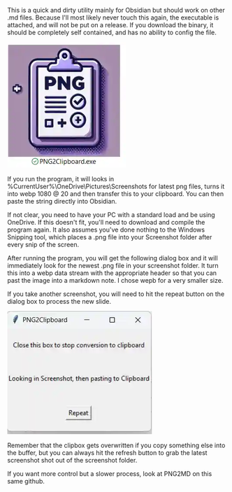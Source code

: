 
This is a quick and dirty utility mainly for Obsidian but should work on other .md files.  Because I'll most likely never touch this again, the executable is attached, and will not be put on a release.  If you download the binary, it should be completely self contained, and has no ability to config the file.

![ProgramIcon](./README_display/Icon.webp)


If you run the program, it will looks in %CurrentUser%\OneDrive\Pictures\Screenshots for latest png files, turns it into webp 1080 @ 20 and then transfer this to your clipboard.  You can then paste the string directly into Obsidian.

If not clear, you need to have your PC with a standard load and be using OneDrive.  If this doesn't fit, you'll need to download and compile the program again.  It also assumes you've done nothing to the Windows Snipping tool, which places a .png file into your Screenshot folder after every snip of the screen.

After running the program, you will get the following dialog box and it will immediately look for the newest .png file in your screenshot folder.  It turn this into a webp data stream with the appropriate header so that you can past the image into a markdown note.  I chose wepb for a very smaller size.

If you take another screenshot, you will need to hit the repeat button on the dialog box to process the new slide.

![ProgramIcon](./README_display/Dialog.webp)

Remember that the clipbox gets overwritten if you copy something else into the buffer, but you can always hit the refresh button to grab the latest screenshot shot out of the screenshot folder.

If you want more control but a slower process, look at PNG2MD on this same github.
